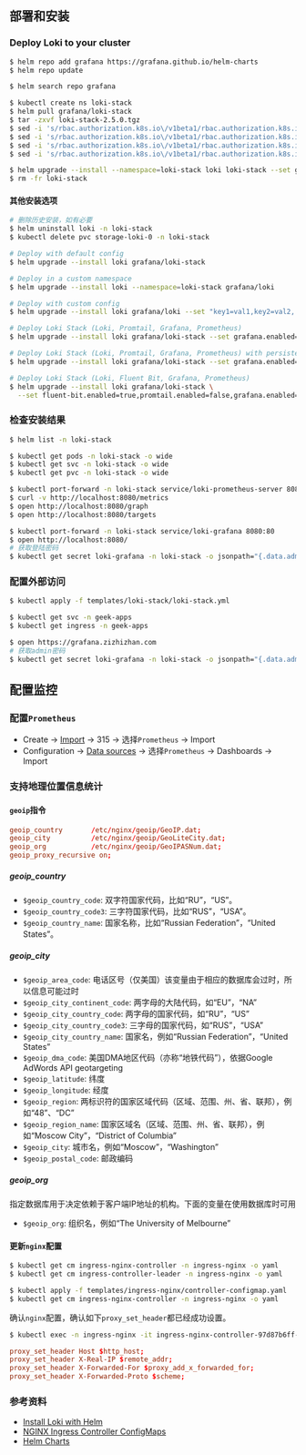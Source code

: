## 部署和安装

### Deploy Loki to your cluster

```bash
$ helm repo add grafana https://grafana.github.io/helm-charts
$ helm repo update

$ helm search repo grafana

$ kubectl create ns loki-stack
$ helm pull grafana/loki-stack
$ tar -zxvf loki-stack-2.5.0.tgz
$ sed -i 's/rbac.authorization.k8s.io\/v1beta1/rbac.authorization.k8s.io\/v1/g' loki-stack/charts/filebeat/templates/clusterrole.yaml
$ sed -i 's/rbac.authorization.k8s.io\/v1beta1/rbac.authorization.k8s.io\/v1/g' loki-stack/charts/filebeat/templates/clusterrolebinding.yaml
$ sed -i 's/rbac.authorization.k8s.io\/v1beta1/rbac.authorization.k8s.io\/v1/g' loki-stack/charts/prometheus/charts/kube-state-metrics/templates/clusterrole.yaml
$ sed -i 's/rbac.authorization.k8s.io\/v1beta1/rbac.authorization.k8s.io\/v1/g' loki-stack/charts/prometheus/charts/kube-state-metrics/templates/clusterrolebinding.yaml

$ helm upgrade --install --namespace=loki-stack loki loki-stack --set grafana.enabled=true,prometheus.enabled=true,prometheus.alertmanager.persistentVolume.enabled=false,prometheus.server.persistentVolume.enabled=false,loki.persistence.enabled=true,loki.persistence.storageClassName=ceph-rbd,loki.persistence.size=16Gi,loki.securityContext.runAsGroup=0,loki.securityContext.runAsUser=0,loki.securityContext.runAsNonRoot=false
$ rm -fr loki-stack
```

#### 其他安装选项

```bash
# 删除历史安装，如有必要
$ helm uninstall loki -n loki-stack
$ kubectl delete pvc storage-loki-0 -n loki-stack

# Deploy with default config
$ helm upgrade --install loki grafana/loki-stack

# Deploy in a custom namespace
$ helm upgrade --install loki --namespace=loki-stack grafana/loki

# Deploy with custom config
$ helm upgrade --install loki grafana/loki --set "key1=val1,key2=val2,..."

# Deploy Loki Stack (Loki, Promtail, Grafana, Prometheus)
$ helm upgrade --install loki grafana/loki-stack --set grafana.enabled=true,prometheus.enabled=true,prometheus.alertmanager.persistentVolume.enabled=false,prometheus.server.persistentVolume.enabled=false

# Deploy Loki Stack (Loki, Promtail, Grafana, Prometheus) with persistent volume claim
$ helm upgrade --install loki grafana/loki-stack --set grafana.enabled=true,prometheus.enabled=true,prometheus.alertmanager.persistentVolume.enabled=false,prometheus.server.persistentVolume.enabled=false,loki.persistence.enabled=true,loki.persistence.storageClassName=standard,loki.persistence.size=5Gi

# Deploy Loki Stack (Loki, Fluent Bit, Grafana, Prometheus)
$ helm upgrade --install loki grafana/loki-stack \
  --set fluent-bit.enabled=true,promtail.enabled=false,grafana.enabled=true,prometheus.enabled=true,prometheus.alertmanager.persistentVolume.enabled=false,prometheus.server.persistentVolume.enabled=false
```

### 检查安装结果

```bash
$ helm list -n loki-stack

$ kubectl get pods -n loki-stack -o wide
$ kubectl get svc -n loki-stack -o wide
$ kubectl get pvc -n loki-stack -o wide

$ kubectl port-forward -n loki-stack service/loki-prometheus-server 8080:80
$ curl -v http://localhost:8080/metrics
$ open http://localhost:8080/graph
$ open http://localhost:8080/targets

$ kubectl port-forward -n loki-stack service/loki-grafana 8080:80
$ open http://localhost:8080/
# 获取登陆密码
$ kubectl get secret loki-grafana -n loki-stack -o jsonpath="{.data.admin-password}" | base64 --decode ; echo
```

### 配置外部访问

```bash
$ kubectl apply -f templates/loki-stack/loki-stack.yml

$ kubectl get svc -n geek-apps
$ kubectl get ingress -n geek-apps

$ open https://grafana.zizhizhan.com
# 获取admin密码
$ kubectl get secret loki-grafana -n loki-stack -o jsonpath="{.data.admin-password}" | base64 --decode ; echo
```

## 配置监控

### 配置`Prometheus`

- Create -> [Import](https://grafana.zizhizhan.com/dashboard/import) -> 315 -> 选择`Prometheus` -> Import
- Configuration -> [Data sources](https://grafana.zizhizhan.com/datasources) -> 选择`Prometheus` -> Dashboards -> Import

### 支持地理位置信息统计

#### `geoip`指令

```conf
geoip_country       /etc/nginx/geoip/GeoIP.dat;
geoip_city          /etc/nginx/geoip/GeoLiteCity.dat;
geoip_org           /etc/nginx/geoip/GeoIPASNum.dat;
geoip_proxy_recursive on;
```
##### geoip_country

- `$geoip_country_code`: 双字符国家代码，比如“RU”，“US”。
- `$geoip_country_code3`: 三字符国家代码，比如“RUS”，“USA”。
- `$geoip_country_name`: 国家名称，比如“Russian Federation”，“United States”。

##### geoip_city

- `$geoip_area_code`: 电话区号（仅美国）该变量由于相应的数据库会过时，所以信息可能过时
- `$geoip_city_continent_code`: 两字母的大陆代码，如“EU”，“NA”
- `$geoip_city_country_code`: 两字母的国家代码，如“RU”，“US”
- `$geoip_city_country_code3`: 三字母的国家代码，如“RUS”，“USA”
- `$geoip_city_country_name`: 国家名，例如“Russian Federation”，“United States”
- `$geoip_dma_code`: 美国DMA地区代码（亦称“地铁代码”），依据Google AdWords API geotargeting
- `$geoip_latitude`: 纬度
- `$geoip_longitude`: 经度
- `$geoip_region`: 两标识符的国家区域代码（区域、范围、州、省、联邦），例如“48”、“DC”
- `$geoip_region_name`: 国家区域名（区域、范围、州、省、联邦），例如“Moscow City”，“District of Columbia”
- `$geoip_city`: 城市名，例如“Moscow”，“Washington”
- `$geoip_postal_code`: 邮政编码

##### geoip_org

指定数据库用于决定依赖于客户端IP地址的机构。下面的变量在使用数据库时可用

- `$geoip_org`: 组织名，例如“The University of Melbourne”

#### 更新`nginx`配置

```bash
$ kubectl get cm ingress-nginx-controller -n ingress-nginx -o yaml
$ kubectl get cm ingress-controller-leader -n ingress-nginx -o yaml

$ kubectl apply -f templates/ingress-nginx/controller-configmap.yaml
$ kubectl get cm ingress-nginx-controller -n ingress-nginx -o yaml
```

确认`nginx`配置，确认如下`proxy_set_header`都已经成功设置。

```bash
$ kubectl exec -n ingress-nginx -it ingress-nginx-controller-97d87b6ff-b8wmq -- cat /etc/nginx/nginx.conf
```

```conf
proxy_set_header Host $http_host;
proxy_set_header X-Real-IP $remote_addr;
proxy_set_header X-Forwarded-For $proxy_add_x_forwarded_for;
proxy_set_header X-Forwarded-Proto $scheme;
```

### 参考资料

- [Install Loki with Helm](https://grafana.com/docs/loki/latest/installation/helm/)
- [NGINX Ingress Controller ConfigMaps](https://kubernetes.github.io/ingress-nginx/user-guide/nginx-configuration/configmap/)
- [Helm Charts](https://grafana.github.io/helm-charts)